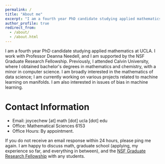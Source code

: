 ```yaml
---
permalink: /
title: "About me"
excerpt: "I am a fourth year PhD candidate studying applied mathematics at UCLA."
author_profile: true
redirect_from:
  - /about/
  - /about.html
---
```


I am a fourth year PhD candidate studying applied mathematics at UCLA. I work with Professor Deanna Needell, and I am supported by the NSF Graduate Research Fellowship. Previously, I attended Calvin University, where I obtained bachelor's degrees in mathematics and chemistry, with a minor in computer science. I am broadly interested in the mathematics of data science; I am currently working on various projects related to machine learning on manifolds. I am also interested in issues of bias in machine learning. 

Contact Information
=====
* Email: joycechew [at] math [dot] ucla [dot] edu
* Office: Mathematical Sciences 6153
* Office Hours: By appointment.

If you do not receive an email response within 24 hours, please ping me again. I am happy to discuss math, graduate school (applying, my experience so far, and everything in between), and the [NSF Graduate Research Fellowship](https://www.nsfgrfp.org) with any students.

